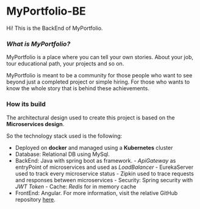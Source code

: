 # MyPortfolio-BE
Hi! This is the BackEnd of MyPortfolio.

### *What is MyPortfolio?*
MyPortfolio is a place where you can tell your own stories. About your job, tour educational path, your projects and so on. 

MyPortfolio is meant to be a community for those people who want to see beyond just a completed project or simple hiring. For those who wants to know the whole story that is behind these achievements.

### How its build
The architectural design used to create this project is based on the **Microservices design**.

So the technology stack used is the following:

 - Deployed on **docker** and managed using a **Kubernetes** cluster
 - Database: Relational DB using MySql.
 - BackEnd: Java with spring boot as framework.
		 - *ApiGateway* as entryPoint of microservices and used as *LoadBalancer*
		 - EurekaServer used to track every microservice status
		 - Zipkin used to trace requests and responses between microservices
		 - Security: Spring security with *JWT Token*
		 - Cache: *Redis* for in memory cache
- FrontEnd: Angular. For more information, visit the relative GitHub repository [here](https://github.com/Rob097/MyPortfolio-Frontend).
